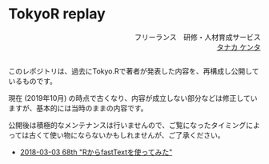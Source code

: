 # TokyoR replay

<div style="text-align:right; margin-bottom:2em">
フリーランス　研修・人材育成サービス<br />
<a href="https://mana.bi/">タナカ ケンタ</a>
</div>

このレポジトリは、過去にTokyo.Rで著者が発表した内容を、再構成し公開しているものです。

現在 (2019年10月) の時点で古くなり、内容が成立しない部分などは修正していますが、基本的には当時のままの内容です。

公開後は積極的なメンテナンスは行いませんので、ご覧になったタイミングによっては古くて使い物にならないかもしれませんが、ご了承ください。

* [2018-03-03 68th "RからfastTextを使ってみた"](./2018-03-03_fasttext/)